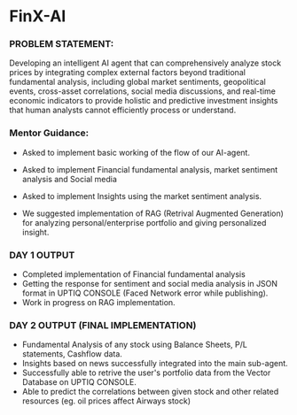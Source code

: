 # FinX-AI

### PROBLEM STATEMENT:

Developing an intelligent AI agent that can comprehensively analyze stock prices by integrating complex external factors beyond traditional fundamental analysis, including global market sentiments, geopolitical events, cross-asset correlations, social media discussions, and real-time economic indicators to provide holistic and predictive investment insights that human analysts cannot efficiently process or understand.


### Mentor Guidance:

- Asked to implement basic working of the flow of our AI-agent.
- Asked to implement Financial fundamental analysis, market sentiment analysis and Social media 
- Asked to implement Insights using the market sentiment analysis.

- We suggested implementation of RAG (Retrival Augmented Generation) for analyzing personal/enterprise portfolio and giving personalized insight. 


### DAY 1 OUTPUT
- Completed implementation of Financial fundamental analysis
- Getting the response for sentiment and social media analysis in JSON format in UPTIQ CONSOLE (Faced Network error while publishing).
- Work in progress on RAG implementation.

### DAY 2 OUTPUT (FINAL IMPLEMENTATION)
- Fundamental Analysis of any stock using Balance Sheets, P/L     statements, Cashflow data.
- Insights based on news successfully integrated into the main sub-agent.
- Successfully able to retrive the user's portfolio data from the Vector Database on UPTIQ CONSOLE.
- Able to predict the correlations between given stock and other related resources (eg. oil prices affect Airways stock)


